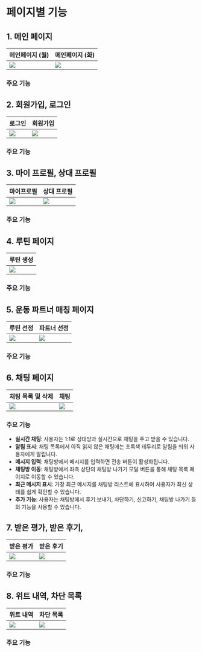# 페이지별 기능 

## 1. 메인 페이지
|                메인페이지 (월)            |                   메인페이지 (화)         |
|----------------------------------------|----------------------------------------|
| <img src="./홈/홈 - 월.png" >            |    <img src="./홈/홈 - 월 – 2.png" >    |

### 주요 기능

## 2. 회원가입,  로그인
|                로그인                  |                   회원가입               |
|----------------------------------------|----------------------------------------|
| <img src="./구글로그인.png" >   | <img src="./회원가입/회원가입 - 헬스장 - 나열  선택.png" >    |

### 주요 기능

## 3. 마이 프로필, 상대 프로필
|                마이프로필                  |                상대 프로필               |
|-----------------------------------------|----------------------------------------|
| <img src="./내정보/내정보.png" >           | <img src=".\상세 프로필/상세프로필 - 유저.png" > |

### 주요 기능



## 4. 루틴 페이지
|                루틴 생성                        |
|-----------------------------------------------|
|  <img src="./회원가입/회원가입 - 3대측정 – 1.png" > |

### 주요 기능


## 5. 운동 파트너 매칭 페이지
|                루틴 선정                  |               파트너 선정                 |
|----------------------------------------|----------------------------------------|
| <img src=".\운동 - 루틴 선정.jpg">        | <img src=".\운동 -위트 메이드 선택.jpg">         |


### 주요 기능

## 6. 채팅 페이지

|     채팅 목록 및 삭제      |             채팅        |
|-------------------------|-------------------------|
| <img src=".\채팅\채팅 - 삭제.png" > | <img src=".\채팅\채팅 - 유저테이블 – 3.png" > |


### 주요 기능

- **실시간 채팅**: 사용자는 1:1로 상대방과 실시간으로 채팅을 주고 받을 수 있습니다.
- **알림 표시**: 채팅 목록에서 아직 읽지 않은 채팅에는 초록색 테두리로 알림을 띄워 사용자에게 알립니다.
- **메시지 입력**: 채팅방에서 메시지를 입력하면 전송 버튼이 활성화됩니다.
- **채팅방 이동**: 채팅방에서 좌측 상단의 채팅방 나가기 모달 버튼을 통해 채팅 목록 페이지로 이동할 수 있습니다.
- **최근 메시지 표시**: 가장 최근 메시지를 채팅방 리스트에 표시하여 사용자가 최신 상태를 쉽게 확인할 수 있습니다.
- **추가 기능**: 사용자는 채팅방에서 후기 보내기, 차단하기, 신고하기, 채팅방 나가기 등의 기능을 사용할 수 있습니다.


## 7. 받은 평가, 받은 후기, 


|                받은 평가                  |                   받은 후기                |
|----------------------------------------|----------------------------------------|
| <img src="./내정보/내정보 - 받은평가.png" >   | <img src="./내정보/내정보 - 받은후기.png" >   |

### 주요 기능

## 8. 위트 내역, 차단 목록

|                위트 내역                  |                   차단 목록               |
|----------------------------------------|----------------------------------------|
| <img src="./내정보/내정보 - 위트내역 – 1.png" >   | <img src="./내정보/내정보 - 차단목록.png" >   |


### 주요 기능




